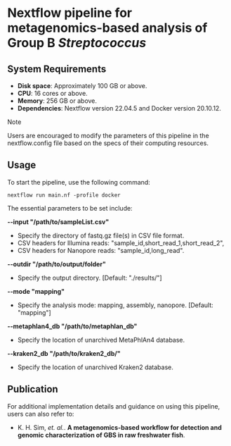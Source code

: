 # Nextflow pipeline for metagenomics-based analysis of Group B *Streptococcus*

## System Requirements
- **Disk space**: Approximately 100 GB or above.
- **CPU**: 16 cores or above. 
- **Memory**: 256 GB or above.
- **Dependencies**: Nextflow version 22.04.5 and Docker version 20.10.12.
> [!NOTE]
> Users are encouraged to modify the parameters of this pipeline in the nextflow.config file based on the specs of their computing resources.

## Usage
To start the pipeline, use the following command:
```
nextflow run main.nf -profile docker
```


The essential parameters to be set include:

**--input "/path/to/sampleList.csv"**
- Specify the directory of fastq.gz file(s) in CSV file format.
- CSV headers for Illumina reads: "sample_id,short_read_1,short_read_2",
- CSV headers for Nanopore reads: "sample_id,long_read".

**--outdir "/path/to/output/folder"**
- Specify the output directory. [Default: "./results/"]

**--mode "mapping"**
- Specify the analysis mode: mapping, assembly, nanopore. [Default: "mapping"]

**--metaphlan4_db "/path/to/metaphlan_db"**
- Specify the location of unarchived MetaPhlAn4 database.

**--kraken2_db "/path/to/kraken2_db/"**
- Specify the location of unarchived Kraken2 database.

## Publication
For additional implementation details and guidance on using this pipeline, users can also refer to:
- K. H. Sim, *et. al.*. **A metagenomics-based workflow for detection and genomic characterization of GBS in raw freshwater fish**.